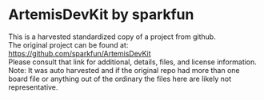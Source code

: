 
# ArtemisDevKit by sparkfun  
This is a harvested standardized copy of a project from github.  
The original project can be found at:  
https://github.com/sparkfun/ArtemisDevKit  
Please consult that link for additional, details, files, and license information.  
Note: It was auto harvested and if the original repo had more than one board file or anything out of the ordinary the files here are likely not representative.  
    